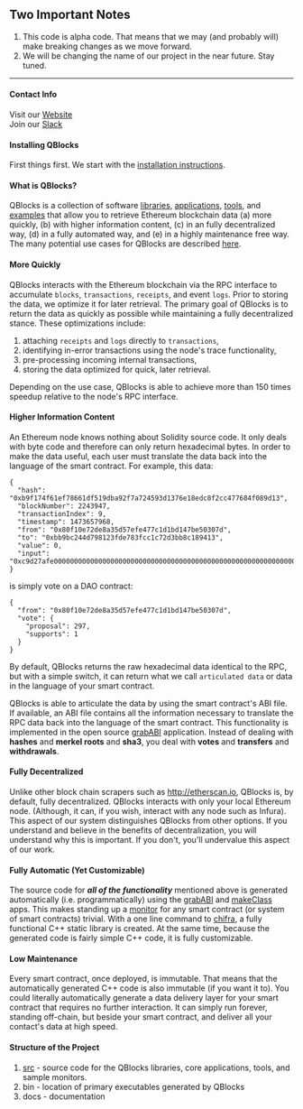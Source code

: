 ## Two Important Notes

1. This code is alpha code. That means that we may (and probably will) make breaking changes as we move forward.
2. We will be changing the name of our project in the near future. Stay tuned.

-----------------

#### Contact Info

Visit our [Website](http://quickblocks.io)  
Join our [Slack](https://join.slack.com/t/quickblocks/shared_invite/enQtMzEzMzYzODI2MDY4LWRjZWUzMzg3N2RhYjMzN2FiYWMzYzlmYTA1MzJhNDM3NTUyMmZlOWU1ZWY5ZjdjMjcyZTMzMjk2NDI0ZTVhZTg)

#### Installing QBlocks

First things first. We start with the [installation instructions](src/other/install/INSTALL.md).

#### What is QBlocks?

QBlocks is a collection of software [libraries](src/libs), [applications](src/apps), [tools](src/tools), and [examples](src/examples) that allow you to retrieve
Ethereum blockchain data (a) more quickly, (b) with higher information content, (c) in an fully decentralized way, (d) in a fully automated way, and (e) in a highly 
maintenance free way. The many potential use cases for QBlocks are described
[here](https://quickblocks.io/docs/usecases.html).

#### More Quickly

QBlocks interacts with the Ethereum blockchain via the RPC interface to accumulate `blocks`, `transactions`, `receipts`, and event `logs`. Prior to storing the
data, we optimize it for later retrieval. The primary goal of QBlocks is to return the data as quickly as possible while maintaining a fully decentralized
stance. These optimizations include:

1. attaching `receipts` and `logs` directly to `transactions`,
2. identifying in-error transactions using the node's trace functionality,
3. pre-processing incoming internal transactions,
4. storing the data optimized for quick, later retrieval.

Depending on the use case, QBlocks is able to achieve more than 150 times speedup relative to the node's RPC interface.

#### Higher Information Content

An Ethereum node knows nothing about Solidity source code. It only deals with byte code and therefore can only return hexadecimal bytes. In order to make the data useful, each user must translate the data back into the language of the smart contract. For example, this data:

    {
      "hash": "0xb9f174f61ef78661df519dba92f7a724593d1376e18edc8f2cc477684f089d13",
      "blockNumber": 2243947,
      "transactionIndex": 9,
      "timestamp": 1473657968,
      "from": "0x80f10e72de8a35d57efe477c1d1bd147be50307d",
      "to": "0xbb9bc244d798123fde783fcc1c72d3bb8c189413",
      "value": 0,
      "input": "0xc9d27afe00000000000000000000000000000000000000000000000000000000000001290000000000000000000000000000000000000000000000000000000000000001",
    }

is simply vote on a DAO contract:

    {
      "from": "0x80f10e72de8a35d57efe477c1d1bd147be50307d",
      "vote": {
        "proposal": 297,
        "supports": 1
      }
    }

By default, QBlocks returns the raw hexadecimal data identical to the RPC, but with a simple switch, it can return what we call `articulated data` or data in the language of your smart contract.

QBlocks is able to articulate the data by using the smart contract's ABI file. If available, an ABI file contains all the information necessary to translate the
RPC data back into the language of the smart contract. This functionality is implemented in the open source [grabABI](src/apps/grabABI)
application. Instead of dealing with **hashes** and **merkel roots** and **sha3**, you deal with **votes** and **transfers** and **withdrawals**.

#### Fully Decentralized

Unlike other block chain scrapers such as http://etherscan.io, QBlocks is, by default, fully decentralized. QBlocks interacts with only your local Ethereum
node. (Although, it can, if you wish, interact with any node such as Infura). This aspect of our system distinguishes QBlocks from other options. If you
understand and believe in the benefits of decentralization, you will understand why this is important. If you don't, you'll undervalue this aspect of our work.

#### Fully Automatic (Yet Customizable)

The source code for ***all of the functionality*** mentioned above is generated automatically (i.e. programmatically) using the [grabABI](src/apps/grabABI) and
[makeClass](src/apps/makeClass) apps. This makes standing up a [monitor](src/monitors/README.md) for any smart contract (or system of smart contracts) trivial. With
a one line command to [chifra](src/apps/chifra/README.md), a fully functional C++ static library is created. At the same time, because the generated code is fairly
simple C++ code, it is fully customizable.

#### Low Maintenance

Every smart contract, once deployed, is immutable. That means that the automatically generated C++ code is also immutable (if you want it to). You could literally
automatically generate a data delivery layer for your smart contract that requires no further interaction. It can simply run forever, standing off-chain, but beside
your smart contract, and deliver all your contact's data at high speed.

#### Structure of the Project

1. [src](src) - source code for the QBlocks libraries, core applications, tools, and sample monitors.
2. bin - location of primary executables generated by QBlocks
3. docs - documentation
